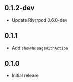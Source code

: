 ## 0.1.2-dev

- Update Riverpod 0.6.0-dev

## 0.1.1

- Add `showMessageWithAction`

## 0.1.0

- Initial release